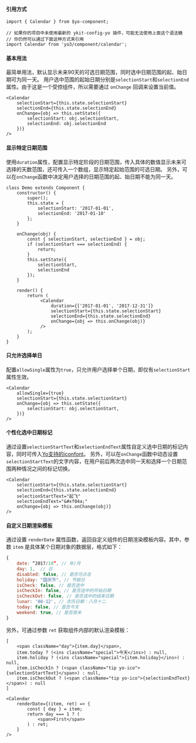 #### 引用方式

```
import { Calendar } from $yo-component;

// 如果你的项目中未使用最新的 ykit-config-yo 插件，可能无法使用上面这个语法糖
// 你仍然可以通过下面这种方式来引用
import Calendar from 'yo3/component/calendar';
```

#### 基本用法
最简单用法，默认显示未来90天的可选日期范围，同时选中日期范围的起、始日期可为同一天。
用户选中范围的起始日期分别是`selectionStart`和`selectionEnd`属性。由于这是一个受控组件，所以需要通过 `onChange` 回调来设置当前值。

```
<Calendar 
    selectionStart={this.state.selectionStart}
    selectionEnd={this.state.selectionEnd}
    onChange={obj => this.setState({
        selectionStart: obj.selectionStart,
        selectionEnd: obj.selectionEnd
    })}
/>
```

#### 显示特定日期范围
使用`duration`属性，配置显示特定阶段的日期范围，传入具体的数值显示未来可选择的天数范围，还可传入一个数组，显示特定起始范围的可选日期。
另外，可以在`onChange`函数中决定用户选择的日期范围的起、始日期不能为同一天。

```
class Demo extends Component {
    constructor() {
        super();
        this.state = {
            selectionStart: '2017-01-01',
            selectionEnd: '2017-01-10'
        };
    }

    onChange(obj) {
        const { selectionStart, selectionEnd } = obj;
        if (selectionStart === selectionEnd) {
            return;
        }
        this.setState({
            selectionStart,
            selectionEnd
        });
    }

    render() {
        return (
             <Calendar
                 duration={['2017-01-01', '2017-12-31']}
                 selectionStart={this.state.selectionStart}
                 selectionEnd={this.state.selectionEnd}
                 onChange={obj => this.onChange(obj)}
             />
        );
    }
}

```
#### 只允许选择单日
配置`allowSingle`属性为`true`，只允许用户选择单个日期，即仅有`selectionStart`属性生效。

```
<Calendar
    allowSingle={true}
    selectionStart={this.state.selectionStart}
    onChange={obj => this.setState({
        selectionStart: obj.selectionStart,
    })}    
/>
```

#### 个性化选中日期标记
通过设置`selectionStartText`和`selectionEndText`属性自定义选中日期的标记内容，同时可传入[Yo支持的iconfont](http://iconfont.corp.qunar.com/repositories/7)。
另外，可以在`onChange`函数中动态设置`selectionStartText`的文字内容，在用户前后两次选中同一天和选择一个日期范围两种情况之间的标记切换。
```
<Calendar
    selectionStart={this.state.selectionStart}
    selectionEnd={this.state.selectionEnd}
    selectionStartText="起飞"
    selectionEndText="&#xf04a;"
    onChange={obj => this.onChange(obj)}
/>
```

#### 自定义日期渲染模板
通过设置 `renderDate` 属性函数，返回自定义组件的日期渲染模板内容。其中，参数 `item` 是具体某个日期对象的数据层，格式如下：

```javaScript
{
    date: “2017/10”, // 年/月
    day: 1,  // 日
    disabled: false, // 是否可点击
    holiday: "国庆节", // 节假日
    isCheck: false, // 是否选中
    isCheckIn: false, // 是否选中的开始日期
    isCheckOut: false, // 是否选中的结束日期
    lunar: '08-12', // 农历日期：八月十二
    today: false, // 是否今天
    weekend: true, // 是否周末
}
```

另外，可通过参数 `ret` 获取组件内部的默认渲染模板：
```
[
    <span className="day">{item.day}</span>,
    item.today ? (<ins className="special">今天</ins>) : null,
    item.holiday ? (<ins className="special">{item.holiday}</ins>) : null,
    item.isCheckIn ? (<span className="tip yo-ico">{selectionStartText}</span>) : null,
    item.isCheckOut ? (<span className="tip yo-ico">{selectionEndText}</span>) : null
]
```

```
<Calendar
    renderDate={(item, ret) => {
        const { day } = item;
        return day === 1 ? (
            <span>First</span>
        ) : ret;
    }
/>
```